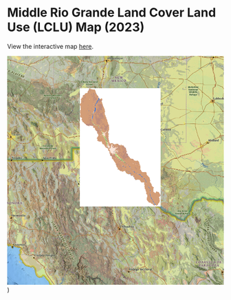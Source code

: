 # Middle Rio Grande Land Cover Land Use (LCLU) Map (2023)

View the interactive map [here](https://asu.maps.arcgis.com/home/webmap/viewer.html?webmap=7a58581ed3a142dab961bd18f0d0aa11).

![Interactive Map](https://github.com/waterdmd/Semantic_segmentation_for_LCLUC/blob/main/images/MAP.jpg))
